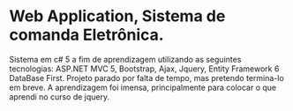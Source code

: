 # Web Application, Sistema de comanda Eletrônica.
Sistema em c# 5 a fim de aprendizagem utilizando as seguintes tecnologias: ASP.NET MVC 5, Bootstrap, Ajax, Jquery, Entity Framework 6 DataBase First. Projeto parado por falta de tempo, mas pretendo termina-lo em breve. A aprendizagem foi imensa, principalmente para colocar o que aprendi no curso de jquery. 
